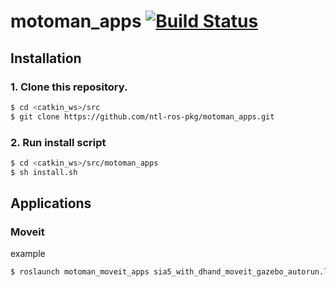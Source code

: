 # motoman_apps [![Build Status](https://travis-ci.org/ntl-ros-pkg/motoman_apps.svg?branch=master)](https://travis-ci.org/ntl-ros-pkg/motoman_apps)

## Installation
### 1. Clone this repository.
```bash
$ cd <catkin_ws>/src
$ git clone https://github.com/ntl-ros-pkg/motoman_apps.git
```

### 2. Run install script
```bash
$ cd <catkin_ws>/src/motoman_apps
$ sh install.sh
```

## Applications
### Moveit
example
```bash
$ roslaunch motoman_moveit_apps sia5_with_dhand_moveit_gazebo_autorun.launch
```
